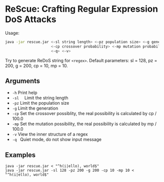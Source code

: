 # ReScue: Crafting Regular Expression DoS Attacks

Usage:

```bash
java -jar rescue.jar <-sl string length> <-pz population size> <-g generations> 
					 <-cp crossover probability> <-mp mutation probability> regex
					 <-q> <-v>
```

Try to generate ReDoS string for `<regex>`. Default parameters: sl = 128, pz = 200, g = 200, cp = 10, mp = 10.

## Arguments

* `-h` Print help
* `-sl  ` Limit the string length
* `-pz` Limit the population size
* `-g`	Limit the generation
* `-cp` Set the crossover possiblity, the real possibility is calculated by cp / 100.0
* `-mp` Set the mutation possibility, the real possibility is calculated by mp / 100.0
* `-v`	View the inner structure of a regex
* `-q ` Quiet mode, do not show input message

## Examples

```
java -jar rescue.jar < "^h(i|ello), world$"
java -jar rescue.jar -sl 128 -pz 200 -g 200 -cp 10 -mp 10 < "^h(i|ello), world$"
```
